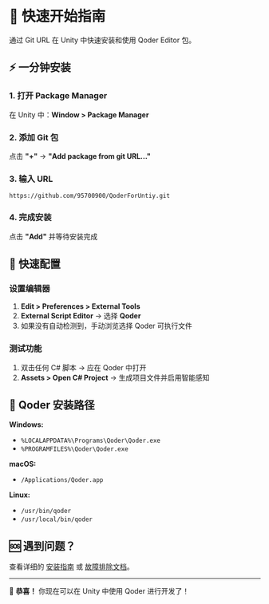 # 🚀 快速开始指南

通过 Git URL 在 Unity 中快速安装和使用 Qoder Editor 包。

## ⚡ 一分钟安装

### 1. 打开 Package Manager
在 Unity 中：**Window > Package Manager**

### 2. 添加 Git 包
点击 **"+"** → **"Add package from git URL..."**

### 3. 输入 URL
```
https://github.com/95700900/QoderForUntiy.git
```

### 4. 完成安装
点击 **"Add"** 并等待安装完成

## 🎯 快速配置

### 设置编辑器
1. **Edit > Preferences > External Tools**
2. **External Script Editor** → 选择 **Qoder**
3. 如果没有自动检测到，手动浏览选择 Qoder 可执行文件

### 测试功能
1. 双击任何 C# 脚本 → 应在 Qoder 中打开
2. **Assets > Open C# Project** → 生成项目文件并启用智能感知

## 📍 Qoder 安装路径

**Windows:**
- `%LOCALAPPDATA%\Programs\Qoder\Qoder.exe`
- `%PROGRAMFILES%\Qoder\Qoder.exe`

**macOS:**
- `/Applications/Qoder.app`

**Linux:**
- `/usr/bin/qoder`
- `/usr/local/bin/qoder`

## 🆘 遇到问题？

查看详细的 [安装指南](INSTALLATION.md) 或 [故障排除文档](README.md#-故障排除)。

---

🎉 **恭喜！** 你现在可以在 Unity 中使用 Qoder 进行开发了！